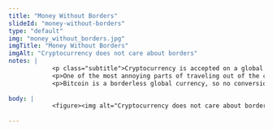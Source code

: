 ```yaml
--- 
title: "Money Without Borders"
slideId: "money-without-borders"
type: "default"
img: "money_without_borders.jpg"
imgTitle: "Money Without Borders"
imgAlt: "Cryptocurrency does not care about borders"
notes: | 
            <p class="subtitle">Cryptocurrency is accepted on a global scale. It is a currency that transcends borders.</p>
            <p>One of the most annoying parts of traveling out of the country is having to exchange currency when arriving at your destination. Airport currency exchanges use their convenient placement to charge exorbitant fees.</p>
            <p>Bitcoin is a borderless global currency, so no conversion is needed when traveling. There are many examples of content creators using only cryptocurrency to travel internationally. Surprisingly, most are able to easily accomplish this by finding a few merchants willing to accept bitcoin and other cryptocurrency.</p>
        
body: | 
            <figure><img alt="Cryptocurrency does not care about borders" src="assets/img/money_without_borders.jpg" title="Money Without Borders"></figure>
        
---
```

